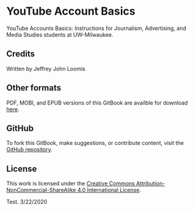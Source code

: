 # YouTube Account Basics

YouTube Accounts Basics: Instructions for Journalism, Advertising, and Media Studies students at UW-Milwaukee.

## Credits

Written by Jeffrey John Loomis

## Other formats

PDF, MOBI, and EPUB versions of this GitBook are availble for download [here](https://www.gitbook.com/book/jjloomis/youtube-account-basics/details).

## GitHub

To fork this GitBook, make suggestions, or contribute content, visit the [GitHub repository](https://github.com/jjloomis/youtube-account-basics).

## License

This work is licensed under the [Creative Commons Attribution-NonCommercial-ShareAlike 4.0 International License](https://creativecommons.org/licenses/by-nc-sa/4.0/).



Test. 3/22/2020

